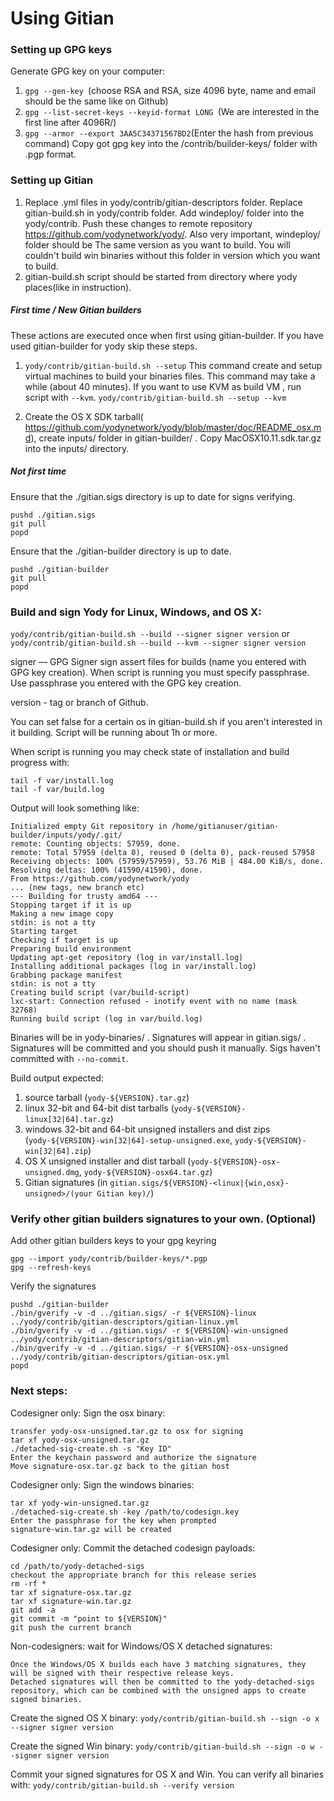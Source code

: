 Using Gitian
====================
### Setting up GPG keys
Generate GPG key on your computer:
1. ```gpg --gen-key ```(choose RSA and RSA, size 4096 byte, name and email should be the same like on Github)
2. ```gpg --list-secret-keys --keyid-format LONG ```(We are interested in the first line after 4096R/)
3. ```gpg --armor --export 3AA5C34371567BD2```(Enter the hash from previous command)
Copy got gpg key into the /contrib/builder-keys/ folder with .pgp format.
### Setting up Gitian
1. Replace .yml files in yody/contrib/gitian-descriptors folder. Replace gitian-build.sh in yody/contrib folder. Add windeploy/ folder into the yody/contrib. Push these changes to remote repository https://github.com/yodynetwork/yody/. Also very important, windeploy/ folder should be The same version as you want to build. You will couldn't build win binaries without this folder in version which you want to build.
2. gitian-build.sh script should be started from directory where yody places(like in instruction).
##### First time / New Gitian builders
These actions are executed once when first using gitian-builder. If you have used gitian-builder for yody skip these steps.
1. ```yody/contrib/gitian-build.sh --setup``` This command create and setup virtual machines to build your binaries files. This command may take a while (about 40 minutes). If you want to use KVM as build VM , run script with ```--kvm```.
    ```yody/contrib/gitian-build.sh --setup --kvm```

2. Create the OS X SDK tarball( https://github.com/yodynetwork/yody/blob/master/doc/README_osx.md), create inputs/ folder in gitian-builder/ . Copy MacOSX10.11.sdk.tar.gz into the inputs/ directory.
##### Not first time
Ensure that the ./gitian.sigs directory is up to date for signs verifying.

    pushd ./gitian.sigs
    git pull
    popd

Ensure that the ./gitian-builder directory is up to date.

    pushd ./gitian-builder
    git pull
    popd

### Build and sign Yody for Linux, Windows, and OS X:

  ```yody/contrib/gitian-build.sh --build --signer signer version``` or 
  ```yody/contrib/gitian-build.sh --build --kvm --signer signer version```

signer — GPG Signer sign assert files for builds (name you entered with GPG key creation). When script is running you must specify passphrase. Use passphrase you entered with the GPG key creation. 

version - tag or branch of Github.

You can set false for a certain os in gitian-build.sh if you aren't interested in it building.
Script will be running about 1h or more.

When script is running you may check state of installation and build progress with:

    tail -f var/install.log
    tail -f var/build.log
    
Output will look something like:
    
    Initialized empty Git repository in /home/gitianuser/gitian-builder/inputs/yody/.git/
    remote: Counting objects: 57959, done.
    remote: Total 57959 (delta 0), reused 0 (delta 0), pack-reused 57958
    Receiving objects: 100% (57959/57959), 53.76 MiB | 484.00 KiB/s, done.
    Resolving deltas: 100% (41590/41590), done.
    From https://github.com/yodynetwork/yody
    ... (new tags, new branch etc)
    --- Building for trusty amd64 ---
    Stopping target if it is up
    Making a new image copy
    stdin: is not a tty
    Starting target
    Checking if target is up
    Preparing build environment
    Updating apt-get repository (log in var/install.log)
    Installing additional packages (log in var/install.log)
    Grabbing package manifest
    stdin: is not a tty
    Creating build script (var/build-script)
    lxc-start: Connection refused - inotify event with no name (mask 32768)
    Running build script (log in var/build.log)


Binaries will be in yody-binaries/ . Signatures will appear in gitian.sigs/ . Signatures will be committed and you should push it manually. Sigs haven't committed with ```--no-commit```.

Build output expected:

  1. source tarball (`yody-${VERSION}.tar.gz`)
  2. linux 32-bit and 64-bit dist tarballs (`yody-${VERSION}-linux[32|64].tar.gz`)
  3. windows 32-bit and 64-bit unsigned installers and dist zips (`yody-${VERSION}-win[32|64]-setup-unsigned.exe`, `yody-${VERSION}-win[32|64].zip`)
  4. OS X unsigned installer and dist tarball (`yody-${VERSION}-osx-unsigned.dmg`, `yody-${VERSION}-osx64.tar.gz`)
  5. Gitian signatures (in `gitian.sigs/${VERSION}-<linux|{win,osx}-unsigned>/(your Gitian key)/`)

### Verify other gitian builders signatures to your own. (Optional)

Add other gitian builders keys to your gpg keyring

    gpg --import yody/contrib/builder-keys/*.pgp
    gpg --refresh-keys

Verify the signatures

    pushd ./gitian-builder
    ./bin/gverify -v -d ../gitian.sigs/ -r ${VERSION}-linux ../yody/contrib/gitian-descriptors/gitian-linux.yml
    ./bin/gverify -v -d ../gitian.sigs/ -r ${VERSION}-win-unsigned ../yody/contrib/gitian-descriptors/gitian-win.yml
    ./bin/gverify -v -d ../gitian.sigs/ -r ${VERSION}-osx-unsigned ../yody/contrib/gitian-descriptors/gitian-osx.yml
    popd

### Next steps:

Codesigner only: Sign the osx binary:

    transfer yody-osx-unsigned.tar.gz to osx for signing
    tar xf yody-osx-unsigned.tar.gz
    ./detached-sig-create.sh -s "Key ID"
    Enter the keychain password and authorize the signature
    Move signature-osx.tar.gz back to the gitian host

Codesigner only: Sign the windows binaries:

    tar xf yody-win-unsigned.tar.gz
    ./detached-sig-create.sh -key /path/to/codesign.key
    Enter the passphrase for the key when prompted
    signature-win.tar.gz will be created

Codesigner only: Commit the detached codesign payloads:

    cd /path/to/yody-detached-sigs
    checkout the appropriate branch for this release series
    rm -rf *
    tar xf signature-osx.tar.gz
    tar xf signature-win.tar.gz
    git add -a
    git commit -m "point to ${VERSION}"
    git push the current branch

Non-codesigners: wait for Windows/OS X detached signatures:

    Once the Windows/OS X builds each have 3 matching signatures, they will be signed with their respective release keys.
    Detached signatures will then be committed to the yody-detached-sigs repository, which can be combined with the unsigned apps to create signed binaries.

Create the signed OS X binary:
```yody/contrib/gitian-build.sh --sign -o x --signer signer version```

Create the signed Win binary:
```yody/contrib/gitian-build.sh --sign -o w --signer signer version```

Commit your signed signatures for OS X and Win.
You can verify all binaries with:
```yody/contrib/gitian-build.sh --verify version```
